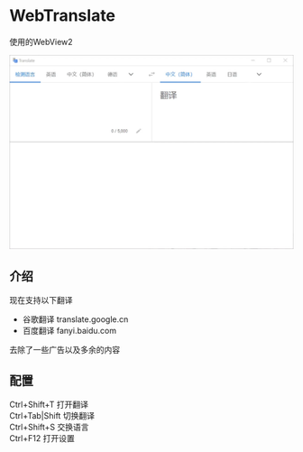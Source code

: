 # WebTranslate

使用的WebView2  

![WebTranslate](https://github.com/ilyfairy/WebTranslate/blob/master/Img/WebTranslate.webp)

## 介绍  

现在支持以下翻译  
- 谷歌翻译 translate.google.cn
- 百度翻译 fanyi.baidu.com

去除了一些广告以及多余的内容  

## 配置  

Ctrl+Shift+T  打开翻译  
Ctrl+Tab|Shift  切换翻译  
Ctrl+Shift+S  交换语言  
Ctrl+F12  打开设置  
